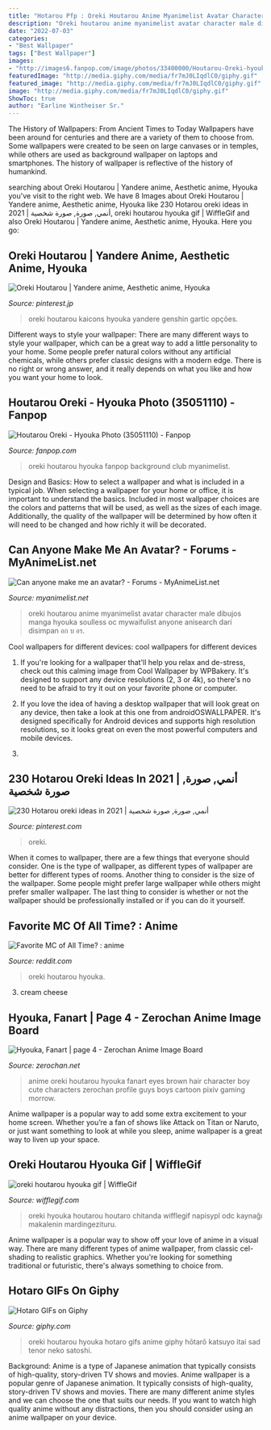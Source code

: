 ```yaml
---
title: "Hotarou Pfp : Oreki Houtarou Anime Myanimelist Avatar Character Male Dibujos Manga Hyouka Soulless Oc Mywaifulist Anyone Anisearch Dari Disimpan อก บ อร"
description: "Oreki houtarou anime myanimelist avatar character male dibujos manga hyouka soulless oc mywaifulist anyone anisearch dari disimpan อก บ อร"
date: "2022-07-03"
categories:
- "Best Wallpaper"
tags: ["Best Wallpaper"]
images:
- "http://images6.fanpop.com/image/photos/33400000/Houtarou-Oreki-hyouka-33487245-640-360.jpg"
featuredImage: "http://media.giphy.com/media/fr7mJ0LIqdlC0/giphy.gif"
featured_image: "http://media.giphy.com/media/fr7mJ0LIqdlC0/giphy.gif"
image: "http://media.giphy.com/media/fr7mJ0LIqdlC0/giphy.gif"
ShowToc: true
author: "Earline Wintheiser Sr."
---
```



The History of Wallpapers: From Ancient Times to Today
Wallpapers have been around for centuries and there are a variety of them to choose from. Some wallpapers were created to be seen on large canvases or in temples, while others are used as background wallpaper on laptops and smartphones. The history of wallpaper is reflective of the history of humankind.

	

		
searching about Oreki Houtarou | Yandere anime, Aesthetic anime, Hyouka you've visit to the right web. We have 8 Images about Oreki Houtarou | Yandere anime, Aesthetic anime, Hyouka like 230 Hotarou oreki ideas in 2021 | أنمي, صورة, صورة شخصية, oreki houtarou hyouka gif | WiffleGif and also Oreki Houtarou | Yandere anime, Aesthetic anime, Hyouka. Here you go:
		
    
## Oreki Houtarou | Yandere Anime, Aesthetic Anime, Hyouka

<img loading=lazy src="https://i.pinimg.com/736x/3f/07/93/3f0793b93fe349df2c8fae6cb4f3bb26.jpg" onerror="this.onerror=null;this.src='https://tse1.mm.bing.net/th?id=OIP.eCx4DgqU4rbEzcOs8HZxjQAAAA&amp;pid=15.1';" alt="Oreki Houtarou | Yandere anime, Aesthetic anime, Hyouka">

_Source: pinterest.jp_

>oreki houtarou kaicons hyouka yandere genshin gartic opções. 

	

Different ways to style your wallpaper:
There are many different ways to style your wallpaper, which can be a great way to add a little personality to your home. Some people prefer natural colors without any artificial chemicals, while others prefer classic designs with a modern edge. There is no right or wrong answer, and it really depends on what you like and how you want your home to look.

    
## Houtarou Oreki - Hyouka Photo (35051110) - Fanpop

<img loading=lazy src="http://images6.fanpop.com/image/photos/35000000/Houtarou-Oreki-hyouka-35051110-1280-720.jpg" onerror="this.onerror=null;this.src='https://tse4.mm.bing.net/th?id=OIP.SOIfvQYvlv-uy_D6CGUuAwHaEK&amp;pid=15.1';" alt="Houtarou Oreki - Hyouka Photo (35051110) - Fanpop">

_Source: fanpop.com_

>oreki houtarou hyouka fanpop background club myanimelist. 

	

Design and Basics: How to select a wallpaper and what is included in a typical job.
When selecting a wallpaper for your home or office, it is important to understand the basics. Included in most wallpaper choices are the colors and patterns that will be used, as well as the sizes of each image. Additionally, the quality of the wallpaper will be determined by how often it will need to be changed and how richly it will be decorated.

    
## Can Anyone Make Me An Avatar? - Forums - MyAnimeList.net

<img loading=lazy src="http://25.media.tumblr.com/tumblr_mc7jahyRvo1qmrya7o2_250.jpg" onerror="this.onerror=null;this.src='https://tse1.mm.bing.net/th?id=OIP.bGZ8pZJgk4qlPzT74PS1fwAAAA&amp;pid=15.1';" alt="Can anyone make me an avatar? - Forums - MyAnimeList.net">

_Source: myanimelist.net_

>oreki houtarou anime myanimelist avatar character male dibujos manga hyouka soulless oc mywaifulist anyone anisearch dari disimpan อก บ อร. 

	

Cool wallpapers for different devices:
cool wallpapers for different devices 

1. If you're looking for a wallpaper that'll help you relax and de-stress, check out this calming image from Cool Wallpaper by WPBakery. It's designed to support any device resolutions (2, 3 or 4k), so there's no need to be afraid to try it out on your favorite phone or computer.

2. If you love the idea of having a desktop wallpaper that will look great on any device, then take a look at this one from androidOSWALLPAPER. It's designed specifically for Android devices and supports high resolution resolutions, so it looks great on even the most powerful computers and mobile devices.

3.

    
## 230 Hotarou Oreki Ideas In 2021 | أنمي, صورة, صورة شخصية

<img loading=lazy src="https://i.pinimg.com/200x150/08/72/99/0872992f61dc23b08b2ac15738941def.jpg" onerror="this.onerror=null;this.src='https://tse3.mm.bing.net/th?id=OIP.0lqjKuskpUn--mDOrmcGGAAAAA&amp;pid=15.1';" alt="230 Hotarou oreki ideas in 2021 | أنمي, صورة, صورة شخصية">

_Source: pinterest.com_

>oreki. 

	

When it comes to wallpaper, there are a few things that everyone should consider. One is the type of wallpaper, as different types of wallpaper are better for different types of rooms. Another thing to consider is the size of the wallpaper. Some people might prefer large wallpaper while others might prefer smaller wallpaper. The last thing to consider is whether or not the wallpaper should be professionally installed or if you can do it yourself.

    
## Favorite MC Of All Time? : Anime

<img loading=lazy src="http://images6.fanpop.com/image/photos/33400000/Houtarou-Oreki-hyouka-33487245-640-360.jpg" onerror="this.onerror=null;this.src='https://tse2.mm.bing.net/th?id=OIP.kPniYuWtDLk5AsNY-JiDkAHaEK&amp;pid=15.1';" alt="Favorite MC of All Time? : anime">

_Source: reddit.com_

>oreki houtarou hyouka. 

	

3. cream cheese 

    
## Hyouka, Fanart | Page 4 - Zerochan Anime Image Board

<img loading=lazy src="https://static.zerochan.net/Oreki.Houtarou.full.1269704.jpg" onerror="this.onerror=null;this.src='https://tse3.mm.bing.net/th?id=OIP.cf3B1q22Ytil8VWUni5isgHaF7&amp;pid=15.1';" alt="Hyouka, Fanart | page 4 - Zerochan Anime Image Board">

_Source: zerochan.net_

>anime oreki houtarou hyouka fanart eyes brown hair character boy cute characters zerochan profile guys boys cartoon pixiv gaming morrow. 

	

Anime wallpaper is a popular way to add some extra excitement to your home screen. Whether you’re a fan of shows like Attack on Titan or Naruto, or just want something to look at while you sleep, anime wallpaper is a great way to liven up your space.

    
## Oreki Houtarou Hyouka Gif | WiffleGif

<img loading=lazy src="http://25.media.tumblr.com/f8e3c9065dd5499b761e0f90a09d5423/tumblr_mrw009i0DN1rbrys3o1_500.gif" onerror="this.onerror=null;this.src='https://tse1.mm.bing.net/th?id=OIP.fqWCSepE4A1N8P5WcDhxjQHaEK&amp;pid=15.1';" alt="oreki houtarou hyouka gif | WiffleGif">

_Source: wifflegif.com_

>oreki hyouka houtarou houtaro chitanda wifflegif napisypl odc kaynağı makalenin mardingezituru. 

	

Anime wallpaper is a popular way to show off your love of anime in a visual way. There are many different types of anime wallpaper, from classic cel-shading to realistic graphics. Whether you're looking for something traditional or futuristic, there's always something to choice from.

    
## Hotaro GIFs On Giphy

<img loading=lazy src="http://media.giphy.com/media/fr7mJ0LIqdlC0/giphy.gif" onerror="this.onerror=null;this.src='https://tse2.mm.bing.net/th?id=OIP.x3kPjY-wCIE9Nfxn2kYo-AHaEO&amp;pid=15.1';" alt="Hotaro GIFs on Giphy">

_Source: giphy.com_

>oreki houtarou hyouka hotaro gifs anime giphy hōtarō katsuyo itai sad tenor neko satoshi. 

	

Background: Anime is a type of Japanese animation that typically consists of high-quality, story-driven TV shows and movies.
Anime wallpaper is a popular genre of Japanese animation. It typically consists of high-quality, story-driven TV shows and movies. There are many different anime styles and we can choose the one that suits our needs. If you want to watch high quality anime without any distractions, then you should consider using an anime wallpaper on your device.

